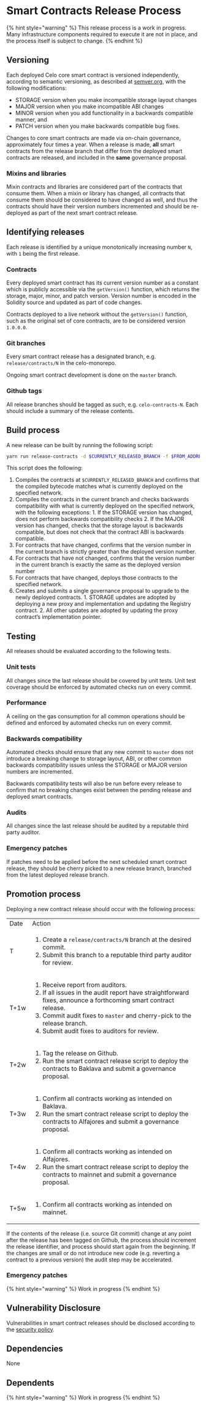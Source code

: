 # Smart Contracts Release Process

{% hint style="warning" %}
This release process is a work in progress. Many infrastructure components required to execute it are not in place, and the process itself is subject to change.
{% endhint %}

## Versioning
Each deployed Celo core smart contract is versioned independently, according to semantic versioning, as described at [semver.org](https://semver.org), with the following modifications:

  * STORAGE version when you make incompatible storage layout changes
  * MAJOR version when you make incompatible ABI changes
  * MINOR version when you add functionality in a backwards compatible manner, and
  * PATCH version when you make backwards compatible bug fixes.

Changes to core smart contracts are made via on-chain governance, approximately four times a year. When a release is made, **all** smart contracts from the release branch that differ from the deployed smart contracts are released, and included in the **same** governance proposal.

### Mixins and libraries
Mixin contracts and libraries are considered part of the contracts that consume them. When a mixin or library has changed, all contracts that consume them should be considered to have changed as well, and thus the contracts should have their version numbers incremented and should be re-deployed as part of the next smart contract release.

## Identifying releases

Each release is identified by a unique monotonically increasing number `N`, with `1` being the first release.

### Contracts
Every deployed smart contract has its current version number as a constant which is publicly accessible via the `getVersion()` function, which returns the storage, major, minor, and patch version. Version number is encoded in the Solidity source and updated as part of code changes.

Contracts deployed to a live network without the `getVersion()` function, such as the original set of core contracts, are to be considered version `1.0.0.0`.

### Git branches
Every smart contract release has a designated branch, e.g. `release/contracts/N` in the celo-monorepo.

Ongoing smart contract development is done on the `master` branch.

### Github tags
All release branches should be tagged as such, e.g. `celo-contracts-N`. Each should include a summary of the release contents.

## Build process
A new release can be built by running the following script:

```bash
yarn run release-contracts -d $CURRENTLY_RELEASED_BRANCH -f $FROM_ADDRESS -n $NETWORK
```

This script does the following:

  1. Compiles the contracts at `$CURRENTLY_RELEASED_BRANCH` and confirms that the compiled bytecode matches what is currently deployed on the specified network.
  2. Compiles the contracts in the current branch and checks backwards compatibility with what is currently deployed on the specified network, with the following exceptions:
    1. If the STORAGE version has changed, does not perform backwards compatibility checks
    2. If the MAJOR version has changed, checks that the storage layout is backwards compatible, but does not check that the contract ABI is backwards compatible.
  3. For contracts that have changed, confirms that the version number in the current branch is strictly greater than the deployed version number.
  4. For contracts that have not changed, confirms that the version number in the current branch is exactly the same as the deployed version number
  5. For contracts that have changed, deploys those contracts to the specified network.
  6. Creates and submits a single governance proposal to upgrade to the newly deployed contracts.
    1. STORAGE updates are adopted by deploying a new proxy and implementation and updating the Registry contract.
    2. All other updates are adopted by updating the proxy contract’s implementation pointer.

## Testing

All releases should be evaluated according to the following tests.

### Unit tests
All changes since the last release should be covered by unit tests. Unit test coverage should be enforced by automated checks run on every commit.

### Performance
A ceiling on the gas consumption for all common operations should be defined and enforced by automated checks run on every commit.

### Backwards compatibility
Automated checks should ensure that any new commit to `master` does not introduce a breaking change to storage layout, ABI, or other common backwards compatibility issues unless the STORAGE or MAJOR version numbers are incremented.

Backwards compatibility tests will also be run before every release to confirm that no breaking changes exist between the pending release and deployed smart contracts.

### Audits
All changes since the last release should be audited by a reputable third party auditor.

### Emergency patches

If patches need to be applied before the next scheduled smart contract release, they should be cherry picked to a new release branch, branched from the latest deployed release branch.

## Promotion process

Deploying a new contract release should occur with the following process:

<table>
  <tr>
    <td>Date</td>
    <td>Action</td>
  </tr>
  <tr>
    <td>T</td>
    <td>
      <ol>
        <li>Create a <code>release/contracts/N</code> branch at the desired commit.</li>
        <li>Submit this branch to a reputable third party auditor for review.</li>
      </ol>
    </td>
  </tr>
  <tr>
    <td>T+1w</td>
    <td>
      <ol>
        <li>Receive report from auditors.</li>
        <li>If all issues in the audit report have straightforward fixes, announce a forthcoming smart contract release. </li>
        <li>Commit audit fixes to <code>master</code> and cherry-pick to the release branch.</li>
        <li>Submit audit fixes to auditors for review. </li>
      </ol>
    </td>
  </tr>
  <tr>
    <td>T+2w</td>
    <td>
      <ol>
        <li>Tag the release on Github.</li>
        <li>Run the smart contract release script to deploy the contracts to Baklava and submit a governance proposal.</li>
      </ol>
    </td>
  </tr>
  <tr>
    <td>T+3w</td>
    <td>
      <ol>
        <li>Confirm all contracts working as intended on Baklava.</li>
        <li>Run the smart contract release script to deploy the contracts to Alfajores and submit a governance proposal.</li>
      </ol>
    </td>
  </tr>
  <tr>
    <td>T+4w</td>
    <td>
      <ol>
        <li>Confirm all contracts working as intended on Alfajores.</li>
        <li>Run the smart contract release script to deploy the contracts to mainnet and submit a governance proposal.</li>
      </ol>
    </td>
  </tr>
  <tr>
    <td>T+5w</td>
    <td>
      <ol>
        <li>Confirm all contracts working as intended on mainnet.</li>
      </ol>
    </td>
  </tr>
</table>

If the contents of the release (i.e. source Git commit) change at any point after the release has been tagged on Github, the process should increment the release identifier, and process should start again from the beginning. If the changes are small or do not introduce new code (e.g. reverting a contract to a previous version) the audit step may be accelerated.

### Emergency patches

{% hint style="warning" %}
Work in progress
{% endhint %}

## Vulnerability Disclosure

Vulnerabilities in smart contract releases should be disclosed according to the [security policy](https://github.com/celo-org/celo-monorepo/blob/master/SECURITY.md).

## Dependencies
None

## Dependents

{% hint style="warning" %}
Work in progress
{% endhint %}

